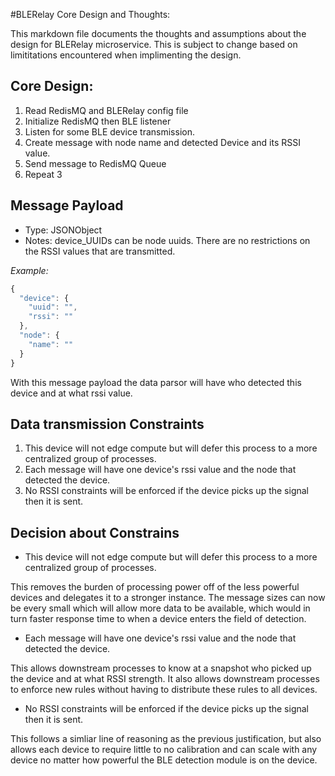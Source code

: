 #BLERelay Core Design and Thoughts:

This markdown file documents the thoughts and assumptions about the design for BLERelay microservice. This is subject to change based on limititations encountered when implimenting the design.

## Core Design:
1. Read RedisMQ and BLERelay config file
2. Initialize RedisMQ then BLE listener
3. Listen for some BLE device transmission.
4. Create message with node name and detected Device and its RSSI value.
5. Send message to RedisMQ Queue
6. Repeat 3

## Message Payload

- Type: JSONObject
- Notes: device_UUIDs can be node uuids. There are no restrictions on the RSSI values that are transmitted.

_Example:_

```js
{
  "device": {
    "uuid": "",
    "rssi": ""
  },
  "node": {
    "name": ""
  }
}
```
With this message payload the data parsor will have who detected this device and at what rssi value.

## Data transmission Constraints
1. This device will not edge compute but will defer this process to a more centralized group of processes.
2. Each message will have one device's rssi value and the node that detected the device.
2. No RSSI constraints will be enforced if the device picks up the signal then it is sent.

## Decision about Constrains
- This device will not edge compute but will defer this process to a more centralized group of processes.

This removes the burden of processing power off of the less powerful devices and delegates it to a stronger instance. The message sizes can now be every small which will allow more data to be available, which would in turn faster response time to when a device enters the field of detection.

- Each message will have one device's rssi value and the node that detected the device.

This allows downstream processes to know at a snapshot who picked up the device and at what RSSI strength. It also allows downstream processes to enforce new rules without having to distribute these rules to all devices.

- No RSSI constraints will be enforced if the device picks up the signal then it is sent.

This follows a simliar line of reasoning as the previous justification, but also allows each device to require little to no calibration and can scale with any device no matter how powerful the BLE detection module is on the device.